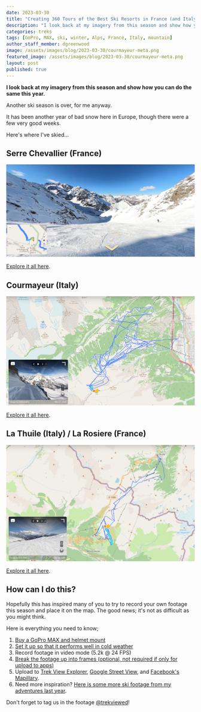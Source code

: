 ```yaml
---
date: 2023-03-30
title: "Creating 360 Tours of the Best Ski Resorts in France (and Italy) (Part 3)"
description: "I look back at my imagery from this season and show how you can do the same this year."
categories: treks
tags: [GoPro, MAX, ski, winter, Alps, France, Italy, mountain]
author_staff_member: dgreenwood
image: /assets/images/blog/2023-03-30/courmayeur-meta.png
featured_image: /assets/images/blog/2023-03-30/courmayeur-meta.png
layout: post
published: true
---
```


**I look back at my imagery from this season and show how you can do the same this year.**

Another ski season is over, for me anyway.

It has been another year of bad snow here in Europe, though there were a few very good weeks.

Here's where I've skied...

## Serre Chevallier (France)

<img class="img-fluid" src="/assets/images/blog/2023-03-30/serre-chevallier.png" alt="Serre Chevallier" title="Serre Chevallier" />

[Explore it all here](https://www.mapillary.com/app/user/trekviewhq?lat=44.935685791896&lng=6.4898815332022&z=17&x=0.47695653858615583&y=0.5627130934789792&zoom=0&focus=photo&pKey=1625747594515652).

## Courmayeur (Italy)

<img class="img-fluid" src="/assets/images/blog/2023-03-30/courmayeur.png" alt="Courmayeur" title="Courmayeur" />

[Explore it all here](https://www.mapillary.com/app/user/trekviewhq?lat=45.772465592161&lng=6.9122764561441&z=17&focus=map&pKey=1372695603514766&x=0.9047409299604711&y=0.5&zoom=0).

## La Thuile (Italy) / La Rosiere (France)

<img class="img-fluid" src="/assets/images/blog/2023-03-30/la-thuile-la-rosiere.png" alt="La Thuile and La Rosiere" title="La Thuile and La Rosiere" />

[Explore it all here](https://www.mapillary.com/app/user/trekviewhq?lat=45.64851260795024&lng=6.883980008276922&z=13.088877003786871&focus=map&pKey=144406351661676).

## How can I do this?

Hopefully this has inspired many of you to try to record your own footage this season and place it on the map. The good news; it's not as difficult as you might think.

Here is everything you need to know;

1. [Buy a GoPro MAX and helmet mount](/blog/2020/announcing-trek-pack-v2)
2. [Set it up so that it performs well in cold weather](/blog/2022/keeping-gopro-max-warm-extend-battery-life)
3. Record footage in video mode (5.2k @ 24 FPS)
4. [Break the footage up into frames (optional, not required if only for upload to apps)](/blog/2021/turn-360-video-into-timelapse-images-part-1)
5. Upload to [Trek View Explorer](https://www.trekview.org/), [Google Street View](https://streetviewstudio.maps.google.com), and [Facebook's Mapillary](https://www.mapillary.com/desktop-uploader).
6. Need more inspiration? [Here is some more ski footage from my adventures last year](/blog/2023/creating-360-street-level-maps-europe-ski-resorts-part-2).

Don't forget to tag us in the footage [@trekviewed](https://www.instagram.com/trekviewed/)!